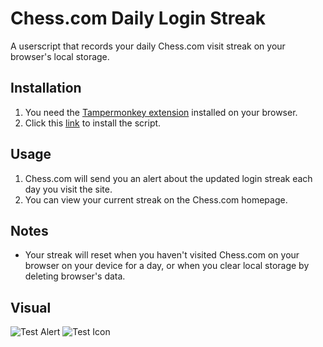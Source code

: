 # Chess.com Daily Login Streak

A userscript that records your daily Chess.com visit streak on your browser's local storage.

## Installation

1. You need the [Tampermonkey extension](https://www.tampermonkey.net/) installed on your browser.
2. Click this [link](https://github.com/NamuChon/chesscom-daily-login-streak/raw/refs/heads/main/chesscom-daily-login-streak.user.js) to install the script.

## Usage

1. Chess.com will send you an alert about the updated login streak each day you visit the site.
2. You can view your current streak on the Chess.com homepage.

## Notes

- Your streak will reset when you haven't visited Chess.com on your browser on your device for a day, or when you clear local storage by deleting browser's data.

## Visual

![Test Alert](https://drive.google.com/uc?export=view&id=1TP4VcpkYUyEOY0_jHcdj5cYRqfFMsDh5)
![Test Icon](https://drive.google.com/uc?export=view&id=1KRsxdeGlw_JfDsTi-ztEoxJeBiNX5ur0)

